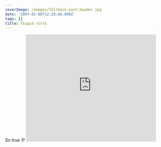 ```yaml
---
coverImage: /images/fallback-post-header.jpg
date: '2007-02-08T12:28:46.000Z'
tags: []
title: Stupid vista
---
```


So true :P
<embed width="425" height="350" wmode="transparent" type="application/x-shockwave-flash" src="https://www.youtube.com/v/p79F-qdCCDU"></embed>
